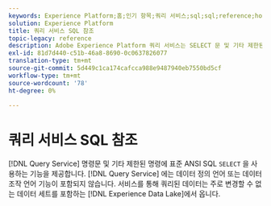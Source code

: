 ```yaml
---
keywords: Experience Platform;홈;인기 항목;쿼리 서비스;sql;sql;reference;home;popular topics;query service;sql;reference;
solution: Experience Platform
title: 쿼리 서비스 SQL 참조
topic-legacy: reference
description: Adobe Experience Platform 쿼리 서비스는 SELECT 문 및 기타 제한된 명령에 표준 ANSI SQL을 사용하는 기능을 제공합니다.
exl-id: 81d7d440-c51b-46a8-8690-0c0637826077
translation-type: tm+mt
source-git-commit: 5d449c1ca174cafcca988e9487940eb7550bd5cf
workflow-type: tm+mt
source-wordcount: '78'
ht-degree: 0%

---
```


# 쿼리 서비스 SQL 참조

[!DNL Query Service] 명령문 및 기타 제한된 명령에 표준 ANSI SQL `SELECT` 을 사용하는 기능을 제공합니다. [!DNL Query Service] 에는 데이터 정의 언어 또는 데이터 조작 언어 기능이 포함되지 않습니다. 서비스를 통해 쿼리된 데이터는 주로 변경할 수 없는 데이터 세트를 포함하는 [!DNL Experience Data Lake]에서 옵니다.
